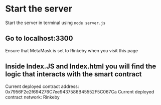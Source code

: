 

# Start the server
Start the server in terminal using `node server.js`

## Go to localhost:3300
Ensure that MetaMask is set to Rinkeby when you visit this page 
## Inside Index.JS and Index.html you will find the logic that interacts with the smart contract

Current deployed contract address: 0x7956F2e2f694276C7ee9437586B45552F5C067Ca
Current deployed contract network: Rinkeby